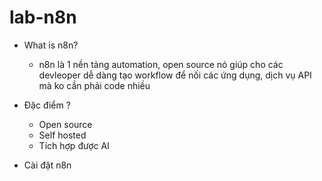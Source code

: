 # lab-n8n
- What is n8n?
  - n8n là 1 nền tảng automation, open source nó giúp cho các devleoper dễ dàng tạo workflow để nối các ứng dụng, dịch vụ API mà ko cần phải code nhiều
- Đặc điểm ?
  - Open source
  - Self hosted
  - Tích hợp được AI


- Cài đặt n8n

